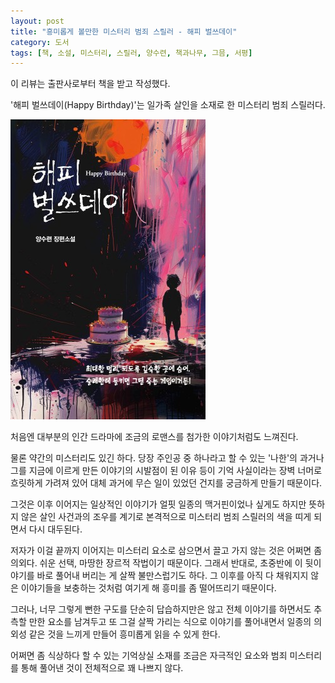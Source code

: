 ```yaml
---
layout: post
title: "흥미롭게 볼만한 미스터리 범죄 스릴러 - 해피 벌쓰데이"
category: 도서
tags: [책, 소설, 미스터리, 스릴러, 양수련, 책과나무, 그믐, 서평]
---
```


<div class="ftc-ad-notice">
이 리뷰는 출판사로부터 책을 받고 작성했다.
</div>



'해피 벌쓰데이(Happy Birthday)'는
일가족 살인을 소재로 한 미스터리 범죄 스릴러다.

![표지](/images/book/happy-birthday-2024-book.jpg)

처음엔 대부분의 인간 드라마에 조금의 로맨스를 첨가한 이야기처럼도 느껴진다.

물론 약간의 미스터리도 있긴 하다.
당장 주인공 중 하나라고 할 수 있는 '나한'의 과거나
그를 지금에 이르게 만든 이야기의 시발점이 된 이유 등이
기억 사실이라는 장벽 너머로 흐릿하게 가려져 있어
대체 과거에 무슨 일이 있었던 건지를 궁금하게 만들기 때문이다.

그것은 이후 이어지는 일상적인 이야기가 얼핏 일종의 맥거핀이었나 싶게도 하지만
뜻하지 않은 살인 사건과의 조우를 계기로
본격적으로 미스터리 범죄 스릴러의 색을 띠게 되면서 다시 대두된다.

저자가 이걸 끝까지 이어지는 미스터리 요소로 삼으면서 끌고 가지 않는 것은 어쩌면 좀 의외다.
쉬운 선택, 마땅한 장르적 작법이기 때문이다.
그래서 반대로, 초중반에 이 뒷이야기를 바로 풀어내 버리는 게 살짝 불만스럽기도 하다.
그 이후를 아직 다 채워지지 않은 이야기들을 보충하는 것처럼 여기게 해
흥미를 좀 떨어뜨리기 때문이다.

그러나, 너무 그렇게 뻔한 구도를 단순히 답습하지만은 않고
전체 이야기를 하면서도
추측할 만한 요소를 남겨두고 또 그걸 살짝 가리는 식으로 이야기를 풀어내면서
일종의 의외성 같은 것을 느끼게 만들어 흥미롭게 읽을 수 있게 한다.

어쩌면 좀 식상하다 할 수 있는 기억상실 소재를
조금은 자극적인 요소와
범죄 미스터리를 통해 풀어낸 것이
전체적으로 꽤 나쁘지 않다.
